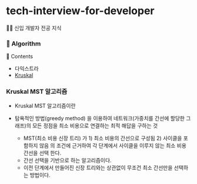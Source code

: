 # tech-interview-for-developer
👶🏻 신입 개발자 전공 지식




### 📌 Algorithm
📖 Contents

- 다익스트라
- [Kruskal](#Kruskal-MST)


### Kruskal MST 알고리즘
* Kruskal MST 알고리즘이란
 * 탐욕적인 방법(greedy method) 을 이용하여 네트워크(가중치를 간선에 할당한 그래프)의 모든 정점을 최소 비용으로 연결하는 최적 해답을 구하는 것

    * MST(최소 비용 신장 트리) 가 1) 최소 비용의 간선으로 구성됨 2) 사이클을 포함하지 않음 의 조건에 근거하여 각 단계에서 사이클을 이루지 않는 최소 비용 간선을 선택 한다.
    * 간선 선택을 기반으로 하는 알고리즘이다.
    * 이전 단계에서 만들어진 신장 트리와는 상관없이 무조건 최소 간선만을 선택하는 방법이다.


